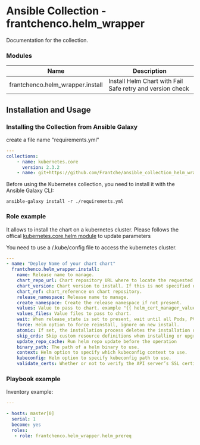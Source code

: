 # Ansible Collection - frantchenco.helm_wrapper

Documentation for the collection.

### Modules


Name | Description
--- | ---
frantchenco.helm_wrapper.install|Install Helm Chart with Fail Safe retry and version check

## Installation and Usage

### Installing the Collection from Ansible Galaxy

create a file name "requirements.yml"
```yaml
---
collections:
    - name: kubernetes.core
      version: 2.3.2
    - name: git+https://github.com/Frantche/ansible_collection_helm_wrapper.git,main
```

Before using the Kubernetes collection, you need to install it with the Ansible Galaxy CLI:

    ansible-galaxy install -r ./requirements.yml

### Role example

It allows to install the chart on a kubernetes cluster.
Please follows the offical [kubernetes.core.helm module](https://docs.ansible.com/ansible/latest/collections/kubernetes/core/helm_module.html) to update parameters

You need to use a /.kube/config file to access the kubernetes cluster.

```yaml
---
- name: "Deploy Name of your chart chart"
  frantchenco.helm_wrapper.install:
    name: Release name to manage.
    chart_repo_url: Chart repository URL where to locate the requested chart.
    chart_version: Chart version to install. If this is not specified or invalides, the latest version is installed.
    chart_ref: chart_reference on chart repository.
    release_namespace: Release name to manage.
    create_namespace: Create the release namespace if not present.
    values: Value to pass to chart. example "{{ helm_cert_manager_values | to_json }}"
    values_files: Value files to pass to chart.
    wait: When release_state is set to present, wait until all Pods, PVCs, Services, and minimum number of Pods of a Deployment are in a ready state before marking the release as successful.
    force: Helm option to force reinstall, ignore on new install.
    atomic: If set, the installation process deletes the installation on failure.
    skip_crds: Skip custom resource definitions when installing or upgrading.
    update_repo_cache: Run helm repo update before the operation
    binary_path: The path of a helm binary to use.
    context: Helm option to specify which kubeconfig context to use.
    kubeconfig: Helm option to specify kubeconfig path to use.
    validate_certs: Whether or not to verify the API server’s SSL certificates
```


### Playbook example

Inventory example:


```yaml
---

- hosts: master[0]
  serial: 1
  become: yes
  roles:
   - role: frantchenco.helm_wrapper.helm_prereq
```